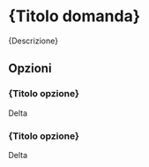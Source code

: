 # {Titolo domanda}
{Descrizione}
## Opzioni

### {Titolo opzione}
Delta

### {Titolo opzione}
Delta
